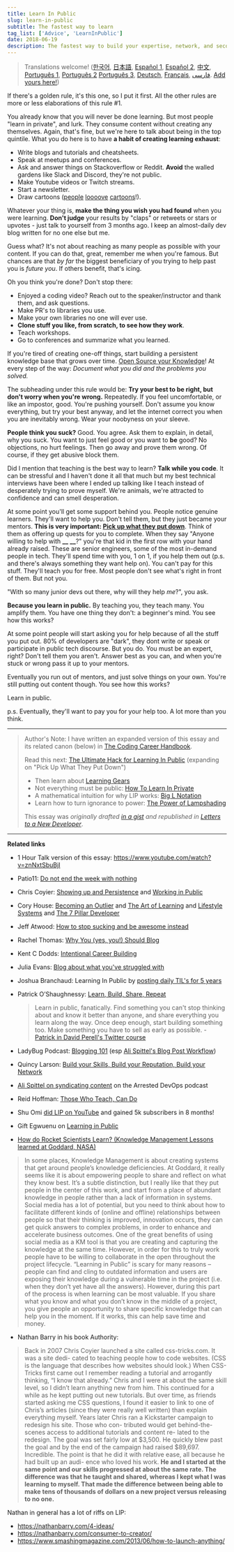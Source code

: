 ```yaml
---
title: Learn In Public
slug: learn-in-public
subtitle: The fastest way to learn
tag_list: ['Advice', 'LearnInPublic']
date: 2018-06-19
description: The fastest way to build your expertise, network, and second brain.
---
```


> Translations welcome! ([한국어](https://velog.io/@kwanwooi/%EA%B3%B5%EA%B0%9C%EC%A0%81%EC%9C%BC%EB%A1%9C-%ED%95%99%EC%8A%B5%ED%95%98%EB%9D%BC), [日本語](https://note.com/shyamady/n/n2646ce5d6622), [Español 1](https://ricardoerl.com/blog/aprender-en-publico), [Español 2](https://gist.github.com/sw-yx/70d3ab5e9b18ff2ebdddcf45cd74ca47), [中文](https://juejin.im/post/6855456536056037389), [Português 1](https://segredo.dev/aprenda-em-publico/), [Português 2](https://mfgonzalez.github.io/aprendendo-em-publico) [Português 3](https://meleu.github.io/artigos-traduzidos/aprenda-em-publico.html), [Deutsch](https://idkshite.com/posts/learn-in-public), [Français](https://blog.damien.link/posts/learninpublic), [فارسی](https://mahdi.majidzadeh.ir/notes/learn-in-public/). [Add yours here!](https://github.com/sw-yx/swyxdotio/edit/master/content/writing/learn-in-public/learn-in-public.md))

If there's a golden rule, it's this one, so I put it first. All the other rules are more or less elaborations of this rule #1.

You already know that you will never be done learning. But most people "learn in private", and lurk. They consume content without creating any themselves. Again, that's fine, but we're here to talk about being in the top quintile. What you do here is to have **a habit of creating learning exhaust**:

- Write blogs and tutorials and cheatsheets.
- Speak at meetups and conferences.
- Ask and answer things on Stackoverflow or Reddit. **Avoid** the walled gardens like Slack and Discord, they're not public.
- Make Youtube videos or Twitch streams.
- Start a newsletter.
- Draw cartoons ([people](https://code-cartoons.com/) [loooove](https://wizardzines.com/) [cartoons](https://arkwright.github.io/scaling-react-server-side-rendering.html)!).

Whatever your thing is, **make the thing you wish you had found** when you were learning. **Don't judge** your results by "claps" or retweets or stars or upvotes - just talk to yourself from 3 months ago. I keep an almost-daily dev blog written for no one else but me.

Guess what? It's not about reaching as many people as possible with your content. If you can do that, great, remember me when you're famous. But chances are that _by far_ the biggest beneficiary of you trying to help past you is _future you_. If others benefit, that's icing.

Oh you think you're done? Don't stop there:

- Enjoyed a coding video? Reach out to the speaker/instructor and thank them, and ask questions.
- Make PR's to libraries you use.
- Make your own libraries no one will ever use.
- **Clone stuff you like, from scratch, to see how they work**.
- Teach workshops.
- Go to conferences and summarize what you learned.

If you're tired of creating one-off things, start building a persistent knowledge base that grows over time. [Open Source your Knowledge](https://www.swyx.io/speaking/open-source-knowledge/)! At every step of the way: _Document what you did and the problems you solved._

The subheading under this rule would be: **Try your best to be right, but don't worry when you're wrong.** Repeatedly. If you feel uncomfortable, or like an impostor, good. You're pushing yourself. Don't assume you know everything, but try your best anyway, and let the internet correct you when you are inevitably wrong. Wear your noobyness on your sleeve.

**People think you suck?** Good. You agree. Ask them to explain, in detail, why you suck. You want to just feel good or you want to **be** good? No objections, no hurt feelings. Then go away and prove them wrong. Of course, if they get abusive block them.

Did I mention that teaching is the best way to learn? **Talk while you code**. It can be stressful and I haven't done it all that much but my best technical interviews have been where I ended up talking like I teach instead of desperately trying to prove myself. We're animals, we're attracted to confidence and can smell desperation.

At some point you'll get some support behind you. People notice genuine learners. They'll want to help you. Don't tell them, but they just became your mentors. **This is very important: [Pick up what they put down](https://www.swyx.io/writing/learn-in-public-hack)**. Think of them as offering up quests for you to complete. When they say "Anyone willing to help with **\_\_** **\_\_**?" you're that kid in the first row with your hand already raised. These are senior engineers, some of the most in-demand people in tech. They'll spend time with you, 1 on 1, if you help them out (p.s. and there's always something they want help on). You can't pay for this stuff. They'll teach you for free. Most people don't see what's right in front of them. But not you.

"With so many junior devs out there, why will they help _me_?", you ask.

**Because you learn in public.** By teaching you, they teach many. You amplify them. You have one thing they don't: a beginner's mind. You see how this works?

At some point people will start asking you for help because of all the stuff you put out. 80% of developers are "dark", they dont write or speak or participate in public tech discourse. But you do. You must be an expert, right? Don't tell them you aren't. Answer best as you can, and when you're stuck or wrong pass it up to your mentors.

Eventually you run out of mentors, and just solve things on your own. You're still putting out content though. You see how this works?

Learn in public.

p.s. Eventually, they'll want to pay you for your help too. A lot more than you think.

---

> Author's Note: I have written an expanded version of this essay and its related canon (below) in [The Coding Career Handbook](http://learninpublic.org/?from=swyxdotio-LIP).
>
> Read this next: [The Ultimate Hack for Learning In Public](https://www.swyx.io/PUWTPD/) (expanding on "Pick Up What They Put Down")
>
> - Then learn about [Learning Gears](https://www.swyx.io/learning-gears/)
> - Not everything must be public: [How To Learn In Private](https://www.swyx.io/learn-in-private)
> - A mathematical intuition for why LIP works: [Big L Notation](https://www.swyx.io/big-l-notation)
> - Learn how to turn ignorance to power: [The Power of Lampshading](https://swyx.io/lampshading)
>
> This essay was _originally drafted [in a gist](https://gist.github.com/sw-yx/9720bd4a30606ca3ffb8d407113c0fe5) and republished in [Letters to a New Developer](https://letterstoanewdeveloper.com/2020/12/14/learn-in-public/)_.

---

**Related links**

- 1 Hour Talk version of this essay: https://www.youtube.com/watch?v=znNxtSbuBjI
- Patio11: [Do not end the week with nothing](https://training.kalzumeus.com/newsletters/archive/do-not-end-the-week-with-nothing)
- Chris Coyier: [Showing up and Persistence](https://chriscoyier.net/2013/10/18/mediocre-ideas-showing-up-and-persistence/) and [Working in Public](https://chriscoyier.net/2012/09/23/working-in-public/)
- Cory House: [Becoming an Outlier](https://vimeo.com/97415346) and [The Art of Learning](https://www.bitnative.com/2013/12/14/programming-your-brain-the-art-of-learning-in-three-steps/) and [Lifestyle Systems](https://www.infoq.com/presentations/lifestyle-software-developer/) and [The 7 Pillar Developer](https://www.youtube.com/watch?v=Nks_Fb5TUjs&feature=emb_title)
- Jeff Atwood: [How to stop sucking and be awesome instead](https://blog.codinghorror.com/how-to-stop-sucking-and-be-awesome-instead/)
- Rachel Thomas: [Why You (yes, you!) Should Blog](https://medium.com/@racheltho/why-you-yes-you-should-blog-7d2544ac1045)
- Kent C Dodds: [Intentional Career Building](https://kentcdodds.com/blog/intentional-career-building)
- Julia Evans: [Blog about what you've struggled with](https://jvns.ca/blog/2021/05/24/blog-about-what-you-ve-struggled-with/)
- Joshua Branchaud: Learning In Public by [posting daily TIL's for 5 years](https://github.com/jbranchaud/til)
- Patrick O’Shaughnessy: [Learn, Build, Share, Repeat](https://twitter.com/david_perell/status/1214559294273683456?s=20)

  > Learn in public, fanatically. Find something you can't stop thinking about and know it better than anyone, and share everything you learn along the way. Once deep enough, start building something too. Make something you have to sell as early as possible. - [Patrick in David Perell's Twitter course](https://twitter.com/drkraft/status/1268194548343279616)

- LadyBug Podcast: [Blogging 101](https://www.ladybug.dev/episodes/blogging-101) (esp [Ali Spittel's Blog Post Workflow](https://dev.to/aspittel/my-blog-post-workflow-from-topic-to-publication-4n78))
- Quincy Larson: [Build your Skills, Build your Reputation, Build your Network](https://twitter.com/ossia/status/1079942716480344065?s=12)
- [Ali Spittel on syndicating content](https://podcasts.google.com/?feed=aHR0cHM6Ly9mZWVkcy5wb2R0cmFjLmNvbS9WR0F1bHBON01ZMVU&episode=aHR0cHM6Ly9tZWRpYS5ibHVicnJ5LmNvbS9hcnJlc3RlZGRldm9wcy9jb250ZW50LmJsdWJycnkuY29tL2FycmVzdGVkZGV2b3BzL2FycmVzdGVkLWRldm9wcy1wb2RjYXN0LWVwaXNvZGUxNDMubXAz&hl=en&ved=2ahUKEwiFwevO-KvnAhUwFzQIHdd-Dn4QjrkEegQICBAI&ep=6) on the Arrested DevOps podcast
- Reid Hoffman: [Those Who Teach, Can Do](https://medium.com/@reidhoffman/those-who-teach-can-do-98a30e9a74ea)
- Shu Omi [did LIP on YouTube](https://www.youtube.com/watch?v=JpzTYxzcF8I) and gained 5k subscribers in 8 months!
- Gift Egwuenu on [Learning in Public](https://www.youtube.com/watch?v=8VGoj8mrMnY)
- [How do Rocket Scientists Learn? (Knowledge Management Lessons learned at Goddard, NASA)](https://www.govloop.com/community/blog/how-do-rocket-scientists-learn-aka-knowledge-management-lessons-learned-at-goddard-nasa/)

> In some places, Knowledge Management is about creating systems that get around people’s knowledge deficiencies. At Goddard, it really seems like it is about empowering people to share and reflect on what they know best. It’s a subtle distinction, but I really like that they put people in the center of this work, and start from a place of abundant knowledge in people rather than a lack of information in systems.
> Social media has a lot of potential, but you need to think about how to facilitate different kinds of (online and offline) relationships between people so that their thinking is improved, innovation occurs, they can get quick answers to complex problems, in order to enhance and accelerate business outcomes.
> One of the great benefits of using social media as a KM tool is that you are creating and capturing the knowledge at the same time. However, in order for this to truly work people have to be willing to collaborate in the open throughout the project lifecycle. “Learning in Public” is scary for many reasons – people can find and cling to outdated information and users are exposing their knowledge during a vulnerable time in the project (i.e. when they don’t yet have all the answers). However, during this part of the process is when learning can be most valuable. If you share what you know and what you don’t know in the middle of a project, you give people an opportunity to share specific knowledge that can help you in the moment. If it works, this can help save time and money.

- Nathan Barry in his book Authority:

> Back in 2007 Chris Coyier launched a site called css-tricks.com. It was a site dedi- cated to teaching people how to code websites. (CSS is the language that describes how websites should look.) When CSS-Tricks first came out I remember reading a tutorial and arrogantly thinking, “I know that already.” Chris and I were at about the same skill level, so I didn’t learn anything new from him.
> This continued for a while as he kept putting out new tutorials. But over time, as friends started asking me CSS questions, I found it easier to link to one of Chris’s articles (since they were really well written) than explain everything myself.
> Years later Chris ran a Kickstarter campaign to redesign his site. Those who con- tributed would get behind-the-scenes access to additional tutorials and content re- lated to the redesign.
> The goal was set fairly low at $3,500. He quickly blew past the goal and by the end of the campaign had raised $89,697.
> Incredible.
> The point is that he did it with relative ease, all because he had built up an audi- ence who loved his work.
> **He and I started at the same point and our skills progressed at about the same rate. The difference was that he taught and shared, whereas I kept what I was learning to myself. That made the difference between being able to make tens of thousands of dollars on a new project versus releasing to no one.**

Nathan in general has a lot of riffs on LIP:

- https://nathanbarry.com/4-ideas/
- https://nathanbarry.com/consumer-to-creator/
- https://www.smashingmagazine.com/2013/06/how-to-launch-anything/

